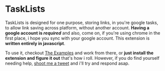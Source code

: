 TaskLists
===============
 TaskLists is designed for one purpose, storing links, in you're google tasks, to allow link saving across platform, without another account.
 **Having a google account is _required_** and also, come on, if you're using chrome in the first place, i hope you sync with your google account.
 This extension is **written entirely in javascript**.
 
 To use it, checkout [The Examples](TaskLinks/examples) and work from there, or **just install the extension and figure it out** that's how i roll.
 However, if you do find yourself needing help, [shoot me a tweet](http://twitter.com/b3ngr33ni3r) and i'll try and respond asap.
 